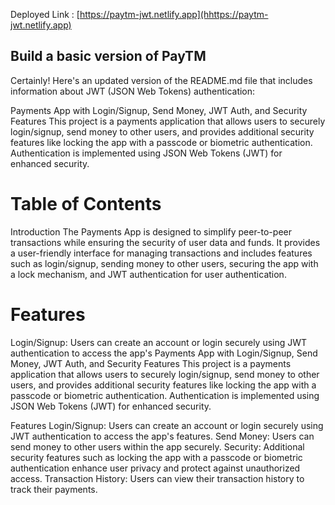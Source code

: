 Deployed Link : [https://paytm-jwt.netlify.app](hhttps://paytm-jwt.netlify.app)
## Build a basic version of PayTM

Certainly! Here's an updated version of the README.md file that includes information about JWT (JSON Web Tokens) authentication:

Payments App with Login/Signup, Send Money, JWT Auth, and Security Features
This project is a payments application that allows users to securely login/signup, send money to other users, and provides additional security features like locking the app with a passcode or biometric authentication. Authentication is implemented using JSON Web Tokens (JWT) for enhanced security.

# Table of Contents
Introduction
The Payments App is designed to simplify peer-to-peer transactions while ensuring the security of user data and funds. It provides a user-friendly interface for managing transactions and includes features such as login/signup, sending money to other users, securing the app with a lock mechanism, and JWT authentication for user authentication.

# Features

Login/Signup: Users can create an account or login securely using JWT authentication to access the app's 
Payments App with Login/Signup, Send Money, JWT Auth, and Security Features
This project is a payments application that allows users to securely login/signup, send money to other users, and provides additional security features like locking the app with a passcode or biometric authentication. Authentication is implemented using JSON Web Tokens (JWT) for enhanced security.


Features
Login/Signup: Users can create an account or login securely using JWT authentication to access the app's features.
Send Money: Users can send money to other users within the app securely.
Security: Additional security features such as locking the app with a passcode or biometric authentication enhance user privacy and protect against unauthorized access.
Transaction History: Users can view their transaction history to track their payments.
